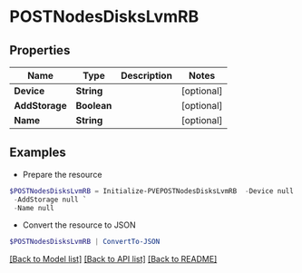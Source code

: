 # POSTNodesDisksLvmRB
## Properties

Name | Type | Description | Notes
------------ | ------------- | ------------- | -------------
**Device** | **String** |  | [optional] 
**AddStorage** | **Boolean** |  | [optional] 
**Name** | **String** |  | [optional] 

## Examples

- Prepare the resource
```powershell
$POSTNodesDisksLvmRB = Initialize-PVEPOSTNodesDisksLvmRB  -Device null `
 -AddStorage null `
 -Name null
```

- Convert the resource to JSON
```powershell
$POSTNodesDisksLvmRB | ConvertTo-JSON
```

[[Back to Model list]](../README.md#documentation-for-models) [[Back to API list]](../README.md#documentation-for-api-endpoints) [[Back to README]](../README.md)

